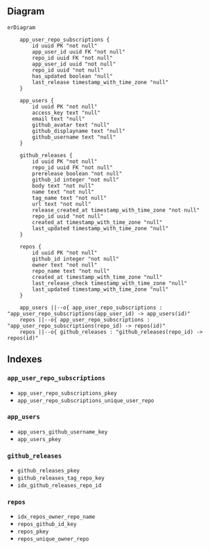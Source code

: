 ## Diagram

```mermaid
erDiagram

    app_user_repo_subscriptions {
        id uuid PK "not null"
        app_user_id uuid FK "not null"
        repo_id uuid FK "not null"
        app_user_id uuid "not null"
        repo_id uuid "not null"
        has_updated boolean "null"
        last_release timestamp_with_time_zone "null"
    }

    app_users {
        id uuid PK "not null"
        access_key text "null"
        email text "null"
        github_avatar text "null"
        github_displayname text "null"
        github_username text "null"
    }

    github_releases {
        id uuid PK "not null"
        repo_id uuid FK "not null"
        prerelease boolean "not null"
        github_id integer "not null"
        body text "not null"
        name text "not null"
        tag_name text "not null"
        url text "not null"
        release_created_at timestamp_with_time_zone "not null"
        repo_id uuid "not null"
        created_at timestamp_with_time_zone "null"
        last_updated timestamp_with_time_zone "null"
    }

    repos {
        id uuid PK "not null"
        github_id integer "not null"
        owner text "not null"
        repo_name text "not null"
        created_at timestamp_with_time_zone "null"
        last_release_check timestamp_with_time_zone "null"
        last_updated timestamp_with_time_zone "null"
    }

    app_users ||--o{ app_user_repo_subscriptions : "app_user_repo_subscriptions(app_user_id) -> app_users(id)"
    repos ||--o{ app_user_repo_subscriptions : "app_user_repo_subscriptions(repo_id) -> repos(id)"
    repos ||--o{ github_releases : "github_releases(repo_id) -> repos(id)"
```

## Indexes

### `app_user_repo_subscriptions`

- `app_user_repo_subscriptions_pkey`
- `app_user_repo_subscriptions_unique_user_repo`

### `app_users`

- `app_users_github_username_key`
- `app_users_pkey`

### `github_releases`

- `github_releases_pkey`
- `github_releases_tag_repo_key`
- `idx_github_releases_repo_id`

### `repos`

- `idx_repos_owner_repo_name`
- `repos_github_id_key`
- `repos_pkey`
- `repos_unique_owner_repo`
